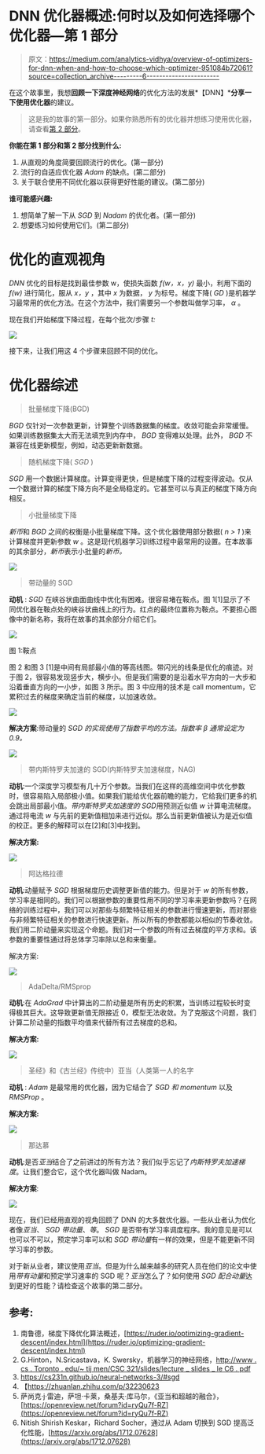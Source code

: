 # DNN 优化器概述:何时以及如何选择哪个优化器—第 1 部分

> 原文：<https://medium.com/analytics-vidhya/overview-of-optimizers-for-dnn-when-and-how-to-choose-which-optimizer-951084b72061?source=collection_archive---------6----------------------->

在这个故事里，我想**回顾一下深度神经网络**的优化方法的发展*【DNN】***分享一下使用优化器**的建议。

> 这是我的故事的第一部分。如果你熟悉所有的优化器并想练习使用优化器，请查看[第 2 部分](/@shengfang/overview-of-optimizers-for-dnn-when-and-how-to-choose-which-optimizer-part-2-16524dedbfd2)。

**你能在第 1 部分和第 2 部分找到什么:**

1.  从直观的角度简要回顾流行的优化。(第一部分)
2.  流行的自适应优化器 *Adam* 的缺点。(第二部分)
3.  关于联合使用不同优化器以获得更好性能的建议。(第二部分)

**谁可能感兴趣:**

1.  想简单了解一下从 *SGD* 到 *Nadam* 的优化者。(第一部分)
2.  想要练习如何使用它们。(第二部分)

# 优化的直观视角

*DNN* 优化的目标是找到最佳参数 w，使损失函数 *f(w，x，y)* 最小，利用下面的 *f(w)* 进行简化，服从 *x，y* ，其中 *x* 为数据， *y* 为标号。梯度下降( *GD* )是机器学习最常用的优化方法。在这个方法中，我们需要另一个参数叫做学习率， *α* 。

现在我们开始梯度下降过程，在每个批次/步骤 *t:*

![](img/5ab50eaff660efae99be093c505a6e0b.png)

接下来，让我们用这 4 个步骤来回顾不同的优化。

# 优化器综述

> 批量梯度下降(BGD)

*BGD* 仅针对一次参数更新，计算整个训练数据集的梯度。收敛可能会非常缓慢。如果训练数据集太大而无法填充到内存中， *BGD* 变得难以处理。此外， *BGD* 不兼容在线更新模型，例如，动态更新新数据。

> 随机梯度下降( *SGD* )

*SGD* 用一个数据计算梯度。计算变得更快，但是梯度下降的过程变得波动。仅从一个数据计算的梯度下降方向不是全局稳定的。它甚至可以与真正的梯度下降方向相反。

> 小批量梯度下降

*新币*和 *BGD* 之间的权衡是小批量梯度下降。这个优化器使用部分数据( *n > 1* )来计算梯度并更新参数 *w* 。这是现代机器学习训练过程中最常用的设置。在本故事的其余部分，*新币*表示小批量的*新币。*

![](img/516b6ee3ef6613e1ebe8b71753653b35.png)

> 带动量的 SGD

**动机** : *SGD* 在峡谷状曲面曲线中优化有困难。很容易堵在鞍点。图 1[1]显示了不同优化器在鞍点处的峡谷状曲线上的行为。红点的最终位置称为鞍点。不要担心图像中的新名称，我将在故事的其余部分介绍它们。

![](img/6a4275c097be09041e4c5c0683454b17.png)

图 1:鞍点

图 2 和图 3 [1]是中间有局部最小值的等高线图。带闪光的线条是优化的痕迹。对于图 2，很容易发现竖步大，横步小。但是我们需要的是沿着水平方向的一大步和沿着垂直方向的一小步，如图 3 所示。图 3 中应用的技术是 call momentum，它累积过去的梯度来确定当前的梯度，以加速收敛。

![](img/317538fe9da6f54b0c3e19e21dbe1e2c.png)

**解决方案**:带动量的 *SGD 的实现使用了指数平均的方法。指数率 *β* 通常设定为 0.9。*

![](img/2d005569e2f855d27f010c57ab577fb8.png)

> 带内斯特罗夫加速的 SGD(内斯特罗夫加速梯度，NAG)

**动机**:一个深度学习模型有几十万个参数。当我们在这样的高维空间中优化参数时，很容易陷入局部极小值。如果我们能给优化器前瞻的能力，它给我们更多的机会跳出局部最小值。*带内斯特罗夫加速度的 SGD*用预测近似值 *w* 计算电流梯度。通过将电流 *w* 与先前的更新值相加来进行近似。那么当前更新值被认为是近似值的校正。更多的解释可以在[2]和[3]中找到。

**解决方案:**

![](img/446f3847af0f6f8f270e1bc9d52625b0.png)

> 阿达格拉德

**动机**:动量赋予 *SGD* 根据梯度历史调整更新值的能力。但是对于 *w* 的所有参数，学习率是相同的。我们可以根据参数的重要性用不同的学习率来更新参数吗？在网络的训练过程中，我们可以对那些与频繁特征相关的参数进行慢速更新，而对那些与非频繁特征相关的参数进行快速更新。所以所有的参数都能以相似的节奏收敛。我们用二阶动量来实现这个命题。我们对一个参数的所有过去梯度的平方求和。该参数的重要性通过将总体学习率除以总和来衡量。

解决方案:

![](img/e658859d45d4a9cfd95c55f1ec118ce6.png)

> AdaDelta/RMSprop

**动机**:在 *AdaGrad* 中计算出的二阶动量是所有历史的积累，当训练过程较长时变得极其巨大。这导致更新值无限接近 0，模型无法收敛。为了克服这个问题，我们计算二阶动量的指数平均值来代替所有过去梯度的总和。

**解决方案:**

![](img/645b03013c9fab647168a24708c298b5.png)

> 圣经》和《古兰经》传统中）亚当（人类第一人的名字

**动机** : *Adam* 是最常用的优化器，因为它结合了 *SGD 和 momentum* 以及 *RMSProp* 。

**解决方案:**

![](img/90fd6782401e555c6a571849882a439a.png)

> 那达慕

**动机**:是否*亚当*结合了之前讲过的所有方法？我们似乎忘记了*内斯特罗夫加速梯度*。让我们整合它，这个优化器叫做 Nadam。

**解决方案**:

![](img/7b25cbd25321712b7f2521254da223b3.png)

现在，我们已经用直观的视角回顾了 DNN 的大多数优化器。一些从业者认为优化者像*亚当*、 *SGD 带动量*、*等*。 *SGD* 是否带有学习率调度程序。我的意见是可以也可以不可以，预定学习率可以和 *SGD 带动量*有一样的效果，但是不能更新不同学习率的参数。

对于新从业者，建议使用*亚当*。但是为什么越来越多的研究人员在他们的论文中使用*带有动量*和预定学习速率的 SGD 呢？*亚当*怎么了？如何使用 *SGD 配合动量*达到更好的性能？请检查这个故事的第二部分。

## **参考**:

1.  南鲁德，梯度下降优化算法概述，[https://ruder.io/optimizing-gradient-descent/index.html](https://ruder.io/optimizing-gradient-descent/index.html)
2.  G.Hinton，N.Sricastava，K. Swersky，机器学习的神经网络，[http://www . cs . Toronto . edu/~ tij men/CSC 321/slides/lecture _ slides _ le C6 . pdf](http://www.cs.toronto.edu/~tijmen/csc321/slides/lecture_slides_lec6.pdf)
3.  https://cs231n.github.io/neural-networks-3/#sgd
4.  【https://zhuanlan.zhihu.com/p/32230623 
5.  萨尚克·j·雷迪，萨坦·卡莱，桑基夫·库马尔，《亚当和超越的融合》，[https://openreview.net/forum?id=ryQu7f-RZ](https://openreview.net/forum?id=ryQu7f-RZ)
6.  Nitish Shirish Keskar，Richard Socher，通过从 Adam 切换到 SGD 提高泛化性能，[https://arxiv.org/abs/1712.07628](https://arxiv.org/abs/1712.07628)